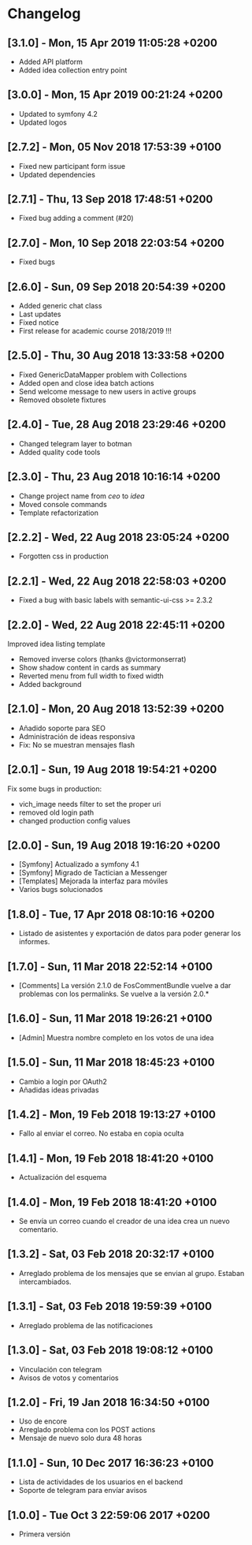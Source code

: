 # Changelog

## [3.1.0] - Mon, 15 Apr 2019 11:05:28 +0200
 
 * Added API platform
 * Added idea collection entry point

## [3.0.0] - Mon, 15 Apr 2019 00:21:24 +0200

* Updated to symfony 4.2
* Updated logos

## [2.7.2] - Mon, 05 Nov 2018 17:53:39 +0100

* Fixed new participant form issue
* Updated dependencies

## [2.7.1] - Thu, 13 Sep 2018 17:48:51 +0200

* Fixed bug adding a comment (#20)

## [2.7.0] - Mon, 10 Sep 2018 22:03:54 +0200

* Fixed bugs

## [2.6.0] - Sun, 09 Sep 2018 20:54:39 +0200

* Added generic chat class
* Last updates
* Fixed notice
* First release for academic course 2018/2019 !!!

## [2.5.0] - Thu, 30 Aug 2018 13:33:58 +0200

* Fixed GenericDataMapper problem with Collections
* Added open and close idea batch actions
* Send welcome message to new users in active groups
* Removed obsolete fixtures

## [2.4.0] - Tue, 28 Aug 2018 23:29:46 +0200

* Changed telegram layer to botman
* Added quality code tools

## [2.3.0] - Thu, 23 Aug 2018 10:16:14 +0200

* Change project name from _ceo_ to _idea_
* Moved console commands
* Template refactorization

## [2.2.2] - Wed, 22 Aug 2018 23:05:24 +0200

* Forgotten css in production

## [2.2.1] - Wed, 22 Aug 2018 22:58:03 +0200

* Fixed a bug with basic labels with semantic-ui-css >= 2.3.2    

## [2.2.0] - Wed, 22 Aug 2018 22:45:11 +0200

Improved idea listing template
    
* Removed inverse colors (thanks @victormonserrat)
* Show shadow content in cards as summary
* Reverted menu from full width to fixed width
* Added background


## [2.1.0] - Mon, 20 Aug 2018 13:52:39 +0200

- Añadido soporte para SEO
- Administración de ideas responsiva
- Fix: No se muestran mensajes flash

## [2.0.1] - Sun, 19 Aug 2018 19:54:21 +0200

Fix some bugs in production:

* vich_image needs filter to set the proper uri
* removed old login path
* changed production config values

## [2.0.0] - Sun, 19 Aug 2018 19:16:20 +0200

- [Symfony] Actualizado a symfony 4.1
- [Symfony] Migrado de Tactician a Messenger
- [Templates] Mejorada la interfaz para móviles
- Varios bugs solucionados

## [1.8.0] - Tue, 17 Apr 2018 08:10:16 +0200

- Listado de asistentes y exportación de datos para poder generar los informes.

## [1.7.0] - Sun, 11 Mar 2018 22:52:14 +0100

- [Comments] La versión 2.1.0 de FosCommentBundle vuelve a dar problemas con los permalinks.
  Se vuelve a la versión 2.0.*

## [1.6.0] - Sun, 11 Mar 2018 19:26:21 +0100

- [Admin] Muestra nombre completo en los votos de una idea

## [1.5.0] - Sun, 11 Mar 2018 18:45:23 +0100

- Cambio a login por OAuth2
- Añadidas ideas privadas

## [1.4.2] - Mon, 19 Feb 2018 19:13:27 +0100

- Fallo al enviar el correo. No estaba en copia oculta 

## [1.4.1] - Mon, 19 Feb 2018 18:41:20 +0100

- Actualización del esquema

## [1.4.0] - Mon, 19 Feb 2018 18:41:20 +0100

- Se envía un correo cuando el creador de una idea crea un nuevo
  comentario.

## [1.3.2] - Sat, 03 Feb 2018 20:32:17 +0100

- Arreglado problema de los mensajes que se envian al grupo.
  Estaban intercambiados.

## [1.3.1] - Sat, 03 Feb 2018 19:59:39 +0100

- Arreglado problema de las notificaciones

## [1.3.0] - Sat, 03 Feb 2018 19:08:12 +0100

- Vinculación con telegram
- Avisos de votos y comentarios

## [1.2.0] - Fri, 19 Jan 2018 16:34:50 +0100

- Uso de encore
- Arreglado problema con los POST actions
- Mensaje de nuevo solo dura 48 horas

## [1.1.0] - Sun, 10 Dec 2017 16:36:23 +0100

- Lista de actividades de los usuarios en el backend
- Soporte de telegram para envíar avisos

## [1.0.0] - Tue Oct 3 22:59:06 2017 +0200

- Primera versión
